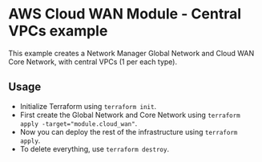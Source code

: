 # AWS Cloud WAN Module - Central VPCs example

This example creates a Network Manager Global Network and Cloud WAN Core Network, with central VPCs (1 per each type).

## Usage

- Initialize Terraform using `terraform init`.
- First create the Global Network and Core Network using `terraform apply -target="module.cloud_wan"`.
- Now you can deploy the rest of the infrastructure using `terraform apply`.
- To delete everything, use `terraform destroy`.